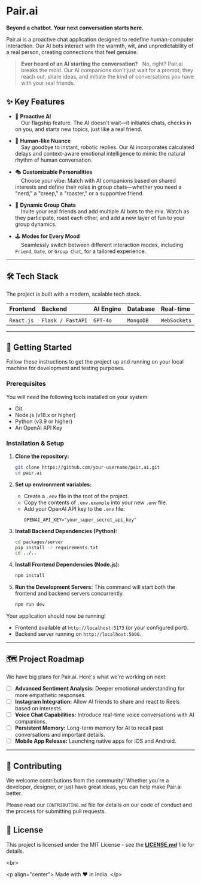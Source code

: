 
# Pair.ai

**Beyond a chatbot. Your next conversation starts here.**

Pair.ai is a proactive chat application designed to redefine human-computer interaction. Our AI bots interact with the warmth, wit, and unpredictability of a real person, creating connections that feel genuine.

> **Ever heard of an AI starting the conversation?**  
> No, right? Pair.ai breaks the mold. Our AI companions don't just wait for a prompt; they reach out, share ideas, and initiate the kind of conversations you have with your real friends.

## ✨ Key Features

  - 🤖 **Proactive AI**    
        Our flagship feature. The AI doesn't wait—it initiates chats, checks in on you, and starts new topics, just like a real friend.

  - 🧠 **Human-like Nuance**    
        Say goodbye to instant, robotic replies. Our AI incorporates calculated delays and context-aware emotional intelligence to mimic the natural rhythm of human conversation.

  - 🎭 **Customizable Personalities**    
        Choose your vibe. Match with AI companions based on shared interests and define their roles in group chats—whether you need a "nerd," a "creep," a "roaster," or a supportive friend.

  - 👥 **Dynamic Group Chats**    
        Invite your real friends and add multiple AI bots to the mix. Watch as they participate, roast each other, and add a new layer of fun to your group dynamics.

  - 🕹️ **Modes for Every Mood**    
        Seamlessly switch between different interaction modes, including `Friend`, `Date`, or `Group Chat`, for a tailored experience.

-----

## 🛠️ Tech Stack

The project is built with a modern, scalable tech stack.

| Frontend | Backend | AI Engine | Database | Real-time |
| :--- |:--- |:--- |:--- |:--- |
|  |  |  |  |  |
| `React.js` | `Flask / FastAPI` | `GPT-4o` | `MongoDB` | `WebSockets` |

-----

## 🚀 Getting Started

Follow these instructions to get the project up and running on your local machine for development and testing purposes.

### Prerequisites

You will need the following tools installed on your system:

  - Git
  - Node.js (v18.x or higher)
  - Python (v3.9 or higher)
  - An OpenAI API Key

### Installation & Setup

1.  **Clone the repository:**

    ```bash
    git clone https://github.com/your-username/pair.ai.git
    cd pair.ai
    ```

2.  **Set up environment variables:**

      - Create a `.env` file in the root of the project.
      - Copy the contents of `.env.example` into your new `.env` file.
      - Add your OpenAI API key to the `.env` file:
        ```env
        OPENAI_API_KEY="your_super_secret_api_key"
        ```

3.  **Install Backend Dependencies (Python):**

    ```bash
    cd packages/server
    pip install -r requirements.txt
    cd ../.. 
    ```

4.  **Install Frontend Dependencies (Node.js):**

    ```bash
    npm install
    ```

5.  **Run the Development Servers:**
    This command will start both the frontend and backend servers concurrently.

    ```bash
    npm run dev
    ```

Your application should now be running\!

  - Frontend available at `http://localhost:5173` (or your configured port).
  - Backend server running on `http://localhost:5000`.

-----

## 🗺️ Project Roadmap

We have big plans for Pair.ai. Here's what we're working on next:

  - [ ] **Advanced Sentiment Analysis:** Deeper emotional understanding for more empathetic responses.
  - [ ] **Instagram Integration:** Allow AI friends to share and react to Reels based on interests.
  - [ ] **Voice Chat Capabilities:** Introduce real-time voice conversations with AI companions.
  - [ ] **Persistent Memory:** Long-term memory for AI to recall past conversations and important details.
  - [ ] **Mobile App Release:** Launching native apps for iOS and Android.

-----

## 🤝 Contributing

We welcome contributions from the community\! Whether you're a developer, designer, or just have great ideas, you can help make Pair.ai better.

Please read our `CONTRIBUTING.md` file for details on our code of conduct and the process for submitting pull requests.

## 📄 License

This project is licensed under the MIT License - see the **[LICENSE.md](LICENSE.md)** file for details.

\<br\>

\<p align="center"\>
Made with ❤️ in India.
\</p\>
